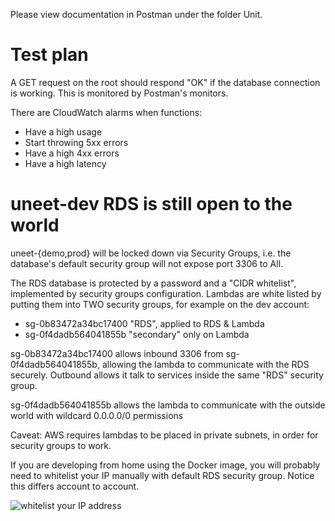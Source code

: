 Please view documentation in Postman under the folder Unit.

# Test plan

A GET request on the root should respond "OK" if the database connection is
working. This is monitored by Postman's monitors.

There are CloudWatch alarms when functions:
* Have a high usage
* Start throwing 5xx errors
* Have a high 4xx errors
* Have a high latency

# uneet-dev RDS is still open to the world

uneet-{demo,prod} will be locked down via Security Groups, i.e. the database's
default security group will not expose port 3306 to All.

The RDS database is protected by a password and a "CIDR whitelist", implemented
by security groups configuration. Lambdas are white listed by putting them into
TWO security groups, for example on the dev account:
* sg-0b83472a34bc17400 "RDS", applied to RDS & Lambda
* sg-0f4dadb564041855b "secondary" only on Lambda

sg-0b83472a34bc17400 allows inbound 3306 from sg-0f4dadb564041855b, allowing
the lambda to communicate with the RDS securely. Outbound allows it talk to
services inside the same "RDS" security group.

sg-0f4dadb564041855b allows the lambda to communicate with the outside world
with wildcard 0.0.0.0/0 permissions

Caveat: AWS requires lambdas to be placed in private subnets, in order for
security groups to work.

If you are developing from home using the Docker image, you will probably need
to whitelist your IP manually with default RDS security group. Notice this
differs account to account.

<img src=https://media.dev.unee-t.com/2018-09-06/my-ip.png alt="whitelist your IP address">
